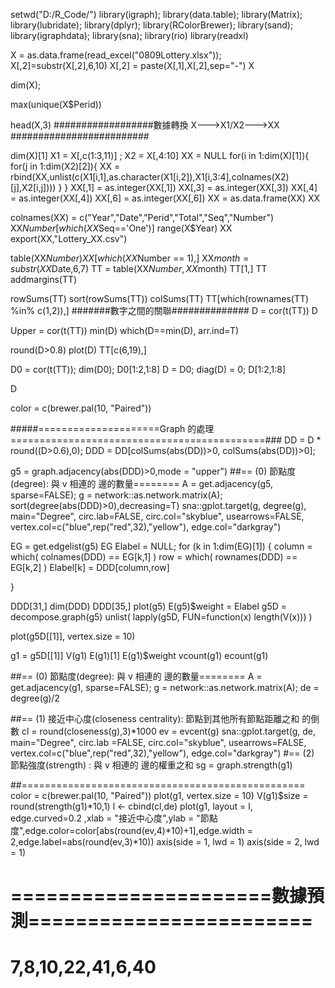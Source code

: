 setwd("D:/R_Code/") 
library(igraph); 
library(data.table);
library(Matrix); 
library(lubridate);
library(dplyr);
library(RColorBrewer); 
library(sand);
library(igraphdata);
library(sna); 
library(rio)
library(readxl)


X = as.data.frame(read_excel("0809Lottery.xlsx"));   
X[,2]=substr(X[,2],6,10)
X[,2] = paste(X[,1],X[,2],sep="-")
X

dim(X);   

max(unique(X$Perid))

head(X,3) 
##################數據轉換 X--->X1/X2--->XX #########################

dim(X)[1]
X1 = X[,c(1:3,11)] ; X2 = X[,4:10]
XX = NULL
for(i in 1:dim(X)[1]){
  for(j in 1:dim(X2)[2]){
    XX = rbind(XX,unlist(c(X1[i,1],as.character(X1[i,2]),X1[i,3:4],colnames(X2)[j],X2[i,j])))
  }
}
XX[,1] = as.integer(XX[,1])
XX[,3] = as.integer(XX[,3])
XX[,4] = as.integer(XX[,4])
XX[,6] = as.integer(XX[,6])
XX = as.data.frame(XX)
XX


colnames(XX) = c("Year","Date","Perid","Total","Seq","Number")
XX$Number[which(XX$Seq=='One')]
range(X$Year)
XX
export(XX,"Lottery_XX.csv")



table(XX$Number)
XX[which(XX$Number == 1),]
XX$month = substr(XX$Date,6,7)
TT = table(XX$Number,XX$month)
TT[1,]
TT
addmargins(TT)

rowSums(TT)
sort(rowSums(TT))
colSums(TT)
TT[which(rownames(TT) %in% c(1,2)),]
#######數字之間的關聯##############
D = cor(t(TT))
D

Upper = cor(t(TT))
min(D)
which(D==min(D), arr.ind=T)

round(D>0.8) 
plot(D)
TT[c(6,19),]

D0 = cor(t(TT));   dim(D0);   D0[1:2,1:8] 
D = D0;   diag(D) = 0;   D[1:2,1:8]

D

color = c(brewer.pal(10, "Paired"))

#####=====================Graph 的處理============================================###
DD = D * round((D>0.6),0);
DDD = DD[colSums(abs(DD))>0, colSums(abs(DD))>0]; 

g5 = graph.adjacency(abs(DDD)>0,mode = "upper")
##== (0) 節點度(degree): 與 v 相連的 邊的數量========
A = get.adjacency(g5, sparse=FALSE); 
g = network::as.network.matrix(A); 
sort(degree(abs(DDD)>0),decreasing=T)
sna::gplot.target(g, degree(g), main="Degree", circ.lab=FALSE, circ.col="skyblue", usearrows=FALSE, vertex.col=c("blue",rep("red",32),"yellow"), edge.col="darkgray")

EG = get.edgelist(g5)
EG
Elabel = NULL;
for (k in 1:dim(EG)[1]) { 
  column = which(  colnames(DDD) == EG[k,1] )
  row = which(  rownames(DDD) == EG[k,2] )
  Elabel[k] = DDD[column,row] 
  
}


DDD[31,]
dim(DDD)
DDD[35,]
plot(g5)
E(g5)$weight = Elabel
g5D = decompose.graph(g5)
unlist( lapply(g5D, FUN=function(x) length(V(x))) )

plot(g5D[[1]], vertex.size = 10) 

g1 = g5D[[1]]
V(g1)
E(g1)[1]
E(g1)$weight
vcount(g1)
ecount(g1)

##== (0) 節點度(degree): 與 v 相連的 邊的數量========
A = get.adjacency(g1, sparse=FALSE);
g = network::as.network.matrix(A);
de = degree(g)/2

##== (1) 接近中心度(closeness centrality): 節點到其他所有節點距離之和 的倒數
cl = round(closeness(g),3)*1000
ev = evcent(g)
sna::gplot.target(g, de, main="Degree", circ.lab =FALSE, circ.col="skyblue", usearrows=FALSE, vertex.col=c("blue",rep("red",32),"yellow"), edge.col="darkgray")
#== (2) 節點強度(strength) : 與 v 相連的 邊的權重之和
sg = graph.strength(g1)

##=================================================
color = c(brewer.pal(10, "Paired"))
plot(g1, vertex.size = 10)
V(g1)$size = round(strength(g1)*10,1)
l <- cbind(cl,de)
plot(g1, layout = l, edge.curved=0.2 ,xlab = "接近中心度",ylab = "節點度",edge.color=color[abs(round(ev,4)*10)+1],edge.width = 2,edge.label=abs(round(ev,3)*10))
 axis(side = 1, lwd = 1) 
 axis(side = 2, lwd = 1) 

 
# ======================數據預測========================
# 7,8,10,22,41,6,40
 

